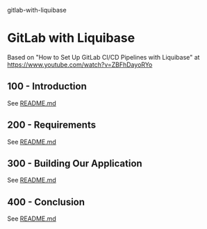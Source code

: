 gitlab-with-liquibase
# GitLab with Liquibase

Based on "How to Set Up GitLab CI/CD Pipelines with Liquibase" at https://www.youtube.com/watch?v=ZBFhDayoRYo

## 100 - Introduction

See [README.md](./100/README.md)

## 200 - Requirements

See [README.md](./200/README.md)

## 300 - Building Our Application

See [README.md](./300/README.md)

## 400 - Conclusion

See [README.md](./400/README.md)

